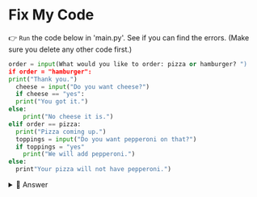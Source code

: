 # Fix My Code

👉 `Run` the code below in 'main.py'. See if you can find the errors. (Make sure you delete any other code first.) 
```python
order = input(What would you like to order: pizza or hamburger? ")
if order = "hamburger":
print("Thank you.")
  cheese = input("Do you want cheese?")
  if cheese == "yes":
  print("You got it.")
else: 
    print("No cheese it is.")
elif order == pizza:
  print("Pizza coming up.")
  toppings = input("Do you want pepperoni on that?")
  if toppings = "yes"
    print("We will add pepperoni.")
else:
  print"Your pizza will not have pepperoni.")

```

<details> <summary> 👀 Answer </summary>
  
```python
order = input("What would you like to order: pizza or hamburger? ")
if order == "hamburger":
  print("Thank you.")
  cheese = input("Do you want cheese?")
  if cheese == "yes":
    print("You got it.")
  else: 
    print("No cheese it is.")
elif order == "pizza":
  print("Pizza coming up.")
  toppings = input("Do you want pepperoni on that?")
  if toppings == "yes":
    print("We will add pepperoni.")
  else:
    print("Your pizza will not have pepperoni.")

```
</details>